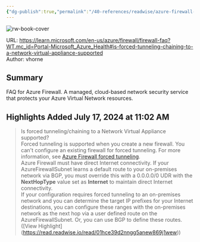 ```yaml
---
{"dg-publish":true,"permalink":"/40-references/readwise/azure-firewall-faq/","tags":["rw/articles"]}
---
```



![rw-book-cover](https://learn.microsoft.com/en-us/media/open-graph-image.png)

  

URL: <https://learn.microsoft.com/en-us/azure/firewall/firewall-faq?WT.mc_id=Portal-Microsoft_Azure_Health#is-forced-tunneling-chaining-to-a-network-virtual-appliance-supported>  
Author: vhorne

## Summary

FAQ for Azure Firewall. A managed, cloud-based network security service that protects your Azure Virtual Network resources.

## Highlights Added July 17, 2024 at 11:02 AM

> Is forced tunneling/chaining to a Network Virtual Appliance supported?  
> Forced tunneling is supported when you create a new firewall. You can't configure an existing firewall for forced tunneling. For more information, see [Azure Firewall forced tunneling](https://learn.microsoft.com/en-us/azure/firewall/firewall-faq?WT.mc_id=Portal-Microsoft_Azure_Health/forced-tunneling).  
> Azure Firewall must have direct Internet connectivity. If your AzureFirewallSubnet learns a default route to your on-premises network via BGP, you must override this with a 0.0.0.0/0 UDR with the **NextHopType** value set as **Internet** to maintain direct Internet connectivity.  
> If your configuration requires forced tunneling to an on-premises network and you can determine the target IP prefixes for your Internet destinations, you can configure these ranges with the on-premises network as the next hop via a user defined route on the AzureFirewallSubnet. Or, you can use BGP to define these routes. ([View Highlight] (<https://read.readwise.io/read/01hce39d2nngg5anew869j1wew>))
